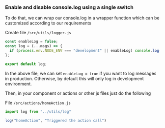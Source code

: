 ### Enable and disable console.log using a single switch

To do that, we can wrap our console.log in a wrapper function which can be customized according to our requirements

Create file `/src/utils/logger.js`

```js
const enableLog = false;
const log = (...msgs) => {
  if (process.env.NODE_ENV === "development" || enableLog) console.log(...msgs);
};

export default log;

```

In the above file, we can set `enableLog = true` if you want to log messages in production. Otherwise, by default this will only log in development environment.

Then, in your component or actions or other js files just do the following

File `/src/actions/homeAction.js`

```js
import log from "../utils/log"

log("homeAction", "Triggered the action call")
```
